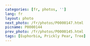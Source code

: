 ```yaml
---
categories: [fr, photos, '']
lang: fr
layout: photo
next_photo: /fr/photos/P0000147.html
picname: P0000144
prev_photo: /fr/photos/P0000145.html
tags: [Euphorbia, Prickly Pear, Tree]
---
```

